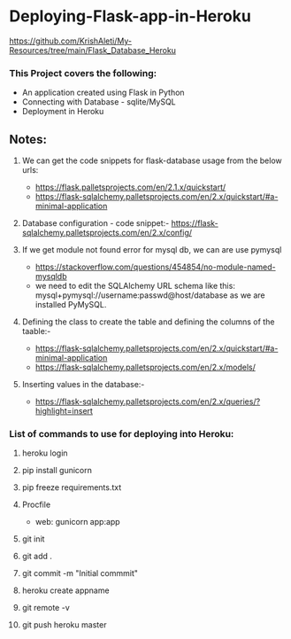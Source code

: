 # Deploying-Flask-app-in-Heroku
https://github.com/KrishAleti/My-Resources/tree/main/Flask_Database_Heroku

### This Project covers the following:
* An application created using Flask in Python
* Connecting with Database - sqlite/MySQL
* Deployment in Heroku


## Notes:
1. We can get the code snippets for flask-database usage from the below urls:
   * https://flask.palletsprojects.com/en/2.1.x/quickstart/
   * https://flask-sqlalchemy.palletsprojects.com/en/2.x/quickstart/#a-minimal-application

2. Database configuration - code snippet:- https://flask-sqlalchemy.palletsprojects.com/en/2.x/config/

3. If we get module not found error for mysql db, we can are use pymysql
   * https://stackoverflow.com/questions/454854/no-module-named-mysqldb
   * we need to edit the SQLAlchemy URL schema like this: mysql+pymysql://username:passwd@host/database 
as we are installed PyMySQL.

4. Defining the class to create the table and defining the columns of the taable:-
   * https://flask-sqlalchemy.palletsprojects.com/en/2.x/quickstart/#a-minimal-application
   * https://flask-sqlalchemy.palletsprojects.com/en/2.x/models/

5. Inserting values in the database:-
   * https://flask-sqlalchemy.palletsprojects.com/en/2.x/queries/?highlight=insert

### List of commands to use for deploying into Heroku:
1. heroku login

2. pip install gunicorn
3. pip freeze requirements.txt
4. Procfile
   * web: gunicorn app:app
5. git init
6. git add .
7. git commit -m "Initial commmit"
8. heroku create appname
9. git remote -v
10. git push heroku master


